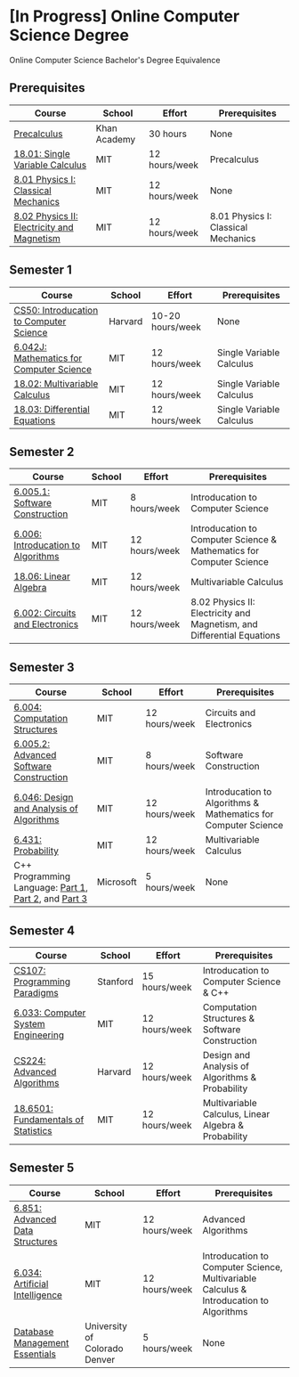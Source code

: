 # [In Progress] Online Computer Science Degree
Online Computer Science Bachelor's Degree Equivalence

## Prerequisites
| Course | School | Effort | Prerequisites |
| ------------- | ------------- | ------------- | ------------- | 
| [Precalculus](https://www.khanacademy.org/math/precalculus) | Khan Academy | 30 hours | None |
| [18.01: Single Variable Calculus](https://ocw.mit.edu/courses/mathematics/18-01sc-single-variable-calculus-fall-2010/) | MIT | 12 hours/week | Precalculus |
| [8.01 Physics I: Classical Mechanics](https://www.youtube.com/watch?v=wWnfJ0-xXRE&list=PLyQSN7X0ro203puVhQsmCj9qhlFQ-As8e) | MIT | 12 hours/week | None |
| [8.02 Physics II: Electricity and Magnetism](https://www.youtube.com/watch?v=rtlJoXxlSFE&list=PLyQSN7X0ro2314mKyUiOILaOC2hk6Pc3j) | MIT | 12 hours/week | 8.01 Physics I: Classical Mechanics |

## Semester 1

| Course | School | Effort | Prerequisites |
| ------------- | ------------- | ------------- | ------------- | 
| [CS50: Introducation to Computer Science](https://www.edx.org/course/cs50s-introduction-computer-science-harvardx-cs50x) | Harvard | 10-20 hours/week | None |
| [6.042J: Mathematics for Computer Science](https://ocw.mit.edu/courses/electrical-engineering-and-computer-science/6-042j-mathematics-for-computer-science-fall-2010/index.htm) | MIT | 12 hours/week | Single Variable Calculus |
| [18.02: Multivariable Calculus](https://ocw.mit.edu/courses/mathematics/18-02sc-multivariable-calculus-fall-2010/index.htm) | MIT | 12 hours/week | Single Variable Calculus |
| [18.03: Differential Equations](https://ocw.mit.edu/courses/mathematics/18-03-differential-equations-spring-2010/index.htm) | MIT | 12 hours/week | Single Variable Calculus |

## Semester 2

| Course | School | Effort | Prerequisites |
| ------------- | ------------- | ------------- | ------------- | 
| [6.005.1: Software Construction](https://www.edx.org/course/software-construction-java-mitx-6-005-1x) | MIT | 8 hours/week | Introducation to Computer Science |
| [6.006: Introducation to Algorithms](https://ocw.mit.edu/courses/electrical-engineering-and-computer-science/6-006-introduction-to-algorithms-fall-2011/) | MIT | 12 hours/week | Introducation to Computer Science & Mathematics for Computer Science |
| [18.06: Linear Algebra](https://ocw.mit.edu/courses/mathematics/18-06-linear-algebra-spring-2010/) | MIT | 12 hours/week | Multivariable Calculus |
| [6.002: Circuits and Electronics](https://www.edx.org/xseries/mitx-circuits-and-electronics) | MIT | 12 hours/week | 8.02 Physics II: Electricity and Magnetism, and Differential Equations |

## Semester 3
| Course | School | Effort | Prerequisites |
| ------------- | ------------- | ------------- | ------------- | 
| [6.004: Computation Structures](https://ocw.mit.edu/courses/electrical-engineering-and-computer-science/6-004-computation-structures-spring-2017/) | MIT | 12 hours/week | Circuits and Electronics |
| [6.005.2: Advanced Software Construction](https://www.edx.org/course/advanced-software-construction-java-mitx-6-005-2x) | MIT | 8 hours/week | Software Construction |
| [6.046: Design and Analysis of Algorithms](https://ocw.mit.edu/courses/electrical-engineering-and-computer-science/6-046j-design-and-analysis-of-algorithms-spring-2015/) | MIT | 12 hours/week | Introducation to Algorithms & Mathematics for Computer Science |
| [6.431: Probability](https://www.edx.org/course/probability-the-science-of-uncertainty-and-data-2?utm_source=ocwprod-mit-opencourseware&utm_medium=affiliate_partner?utm_source=OCW&utm_medium=CHP&utm_campaign=OCW) | MIT | 12 hours/week | Multivariable Calculus |
| C++ Programming Language: [Part 1](https://www.edx.org/course/introduction-to-c-plus-plus-7), [Part 2](https://www.edx.org/course/intermediate-c-4), and [Part 3](https://www.edx.org/course/advanced-c-4) | Microsoft | 5 hours/week | None |


## Semester 4
| Course | School | Effort | Prerequisites |
| ------------- | ------------- | ------------- | ------------- | 
| [CS107: Programming Paradigms](https://see.stanford.edu/Course/CS107) | Stanford | 15 hours/week | Introducation to Computer Science & C++ |
| [6.033: Computer System Engineering](https://ocw.mit.edu/courses/electrical-engineering-and-computer-science/6-033-computer-system-engineering-spring-2018/) | MIT | 12 hours/week | Computation Structures & Software Construction |
| [CS224: Advanced Algorithms](http://people.seas.harvard.edu/~minilek/cs224/fall14/index.html) | Harvard | 12 hours/week | Design and Analysis of Algorithms & Probability |
| [18.6501: Fundamentals of Statistics](https://www.edx.org/course/fundamentals-of-statistics-2) | MIT | 12 hours/week | Multivariable Calculus, Linear Algebra & Probability |

## Semester 5
| Course | School | Effort | Prerequisites |
| ------------- | ------------- | ------------- | ------------- |
| [6.851: Advanced Data Structures](https://ocw.mit.edu/courses/electrical-engineering-and-computer-science/6-851-advanced-data-structures-spring-2012/index.htm) | MIT | 12 hours/week | Advanced Algorithms |
| [6.034: Artificial Intelligence](https://ocw.mit.edu/courses/electrical-engineering-and-computer-science/6-034-artificial-intelligence-fall-2010/index.htm) | MIT | 12 hours/week | Introducation to Computer Science, Multivariable Calculus & Introducation to Algorithms |
| [Database Management Essentials](https://www.coursera.org/learn/database-management) | University of Colorado Denver | 5 hours/week | None |
